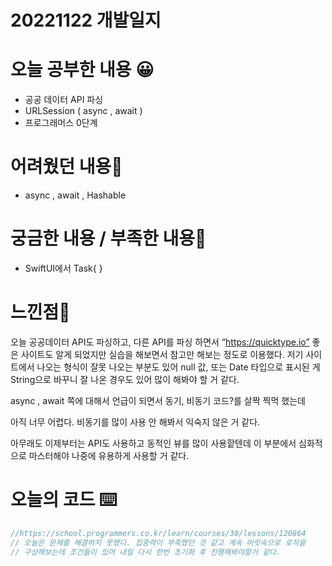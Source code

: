 # 20221122 개발일지

# 오늘 공부한 내용 😀

- 공공 데이터 API 파싱
- URLSession ( async , await )
- 프로그래머스 0단계

# 어려웠던 내용🤯

- async , await , Hashable

# 궁금한 내용 / 부족한 내용🤔

- SwiftUI에서 Task{ }

# 느낀점🤨

오늘 공공데이터 API도 파싱하고, 다른 API를 파싱 하면서  “https://quicktype.io” 좋은 사이트도 알게 되었지만 실습을 해보면서 참고만 해보는 정도로 이용했다. 저기 사이트에서 나오는 형식이 잘못 나오는 부분도 있어 null 값, 또는 Date 타입으로 표시된 게 String으로 바꾸니 잘 나온 경우도 있어 많이 해봐야 할 거 같다.

async , await 쪽에 대해서 언급이 되면서 동기, 비동기 코드?를 살짝 찍먹 했는데

아직 너무 어렵다. 비동기를 많이 사용 안 해봐서 익숙지 않은 거 같다.

아무래도 이제부터는 API도 사용하고 동적인 뷰를 많이 사용핱텐데 이 부분에서 심화적으로 마스터해야 나중에 유용하게 사용할 거 같다.

# 오늘의 코드 ⌨️

```swift
//https://school.programmers.co.kr/learn/courses/30/lessons/120864
// 오늘은 문제를 해결하지 못했다. 집중력이 부족했던 것 같고 계속 머릿속으로 로직을 
// 구상해보는데 조건들이 있어 내일 다시 한번 초기화 후 진행해봐야할거 같다.
```